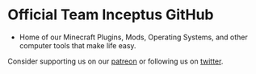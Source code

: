 # Official Team Inceptus GitHub

- Home of our Minecraft Plugins, Mods, Operating Systems, and other computer tools that make life easy.

Consider supporting us on our [patreon](https://patreon.com/teaminceptus) or following us on [twitter](https://twitter.com/@teaminceptus).
